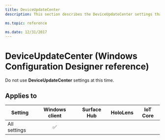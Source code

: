 ```yaml
---
title: DeviceUpdateCenter
description: This section describes the DeviceUpdateCenter settings that you can configure in provisioning packages for Windows 10 using Windows Configuration Designer.

ms.topic: reference

ms.date: 12/31/2017
---
```


# DeviceUpdateCenter (Windows Configuration Designer reference)

Do not use **DeviceUpdateCenter** settings at this time.

## Applies to

| Setting   | Windows client | Surface Hub | HoloLens | IoT Core |
| --- | :---: | :---: | :---: | :---: |
| All settings | ✅  |  |  |  |


